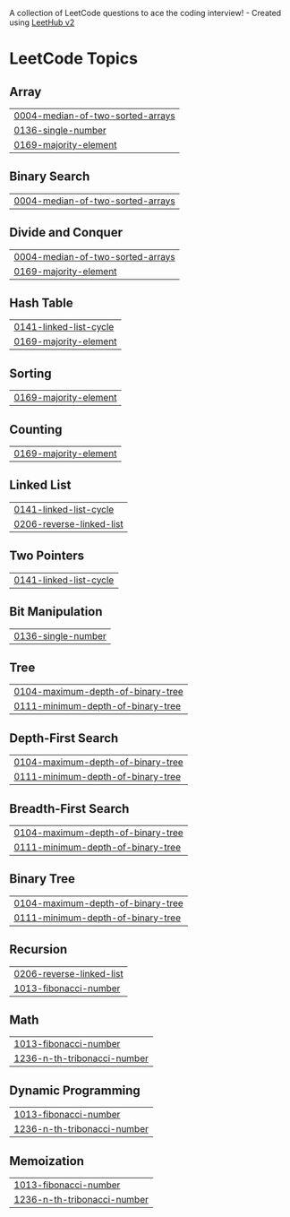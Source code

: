 A collection of LeetCode questions to ace the coding interview! - Created using [LeetHub v2](https://github.com/arunbhardwaj/LeetHub-2.0)
<!---LeetCode Topics Start-->
# LeetCode Topics
## Array
|  |
| ------- |
| [0004-median-of-two-sorted-arrays](https://github.com/notAryan10/Leetcode/tree/master/0004-median-of-two-sorted-arrays) |
| [0136-single-number](https://github.com/notAryan10/Leetcode/tree/master/0136-single-number) |
| [0169-majority-element](https://github.com/notAryan10/Leetcode/tree/master/0169-majority-element) |
## Binary Search
|  |
| ------- |
| [0004-median-of-two-sorted-arrays](https://github.com/notAryan10/Leetcode/tree/master/0004-median-of-two-sorted-arrays) |
## Divide and Conquer
|  |
| ------- |
| [0004-median-of-two-sorted-arrays](https://github.com/notAryan10/Leetcode/tree/master/0004-median-of-two-sorted-arrays) |
| [0169-majority-element](https://github.com/notAryan10/Leetcode/tree/master/0169-majority-element) |
## Hash Table
|  |
| ------- |
| [0141-linked-list-cycle](https://github.com/notAryan10/Leetcode/tree/master/0141-linked-list-cycle) |
| [0169-majority-element](https://github.com/notAryan10/Leetcode/tree/master/0169-majority-element) |
## Sorting
|  |
| ------- |
| [0169-majority-element](https://github.com/notAryan10/Leetcode/tree/master/0169-majority-element) |
## Counting
|  |
| ------- |
| [0169-majority-element](https://github.com/notAryan10/Leetcode/tree/master/0169-majority-element) |
## Linked List
|  |
| ------- |
| [0141-linked-list-cycle](https://github.com/notAryan10/Leetcode/tree/master/0141-linked-list-cycle) |
| [0206-reverse-linked-list](https://github.com/notAryan10/Leetcode/tree/master/0206-reverse-linked-list) |
## Two Pointers
|  |
| ------- |
| [0141-linked-list-cycle](https://github.com/notAryan10/Leetcode/tree/master/0141-linked-list-cycle) |
## Bit Manipulation
|  |
| ------- |
| [0136-single-number](https://github.com/notAryan10/Leetcode/tree/master/0136-single-number) |
## Tree
|  |
| ------- |
| [0104-maximum-depth-of-binary-tree](https://github.com/notAryan10/Leetcode/tree/master/0104-maximum-depth-of-binary-tree) |
| [0111-minimum-depth-of-binary-tree](https://github.com/notAryan10/Leetcode/tree/master/0111-minimum-depth-of-binary-tree) |
## Depth-First Search
|  |
| ------- |
| [0104-maximum-depth-of-binary-tree](https://github.com/notAryan10/Leetcode/tree/master/0104-maximum-depth-of-binary-tree) |
| [0111-minimum-depth-of-binary-tree](https://github.com/notAryan10/Leetcode/tree/master/0111-minimum-depth-of-binary-tree) |
## Breadth-First Search
|  |
| ------- |
| [0104-maximum-depth-of-binary-tree](https://github.com/notAryan10/Leetcode/tree/master/0104-maximum-depth-of-binary-tree) |
| [0111-minimum-depth-of-binary-tree](https://github.com/notAryan10/Leetcode/tree/master/0111-minimum-depth-of-binary-tree) |
## Binary Tree
|  |
| ------- |
| [0104-maximum-depth-of-binary-tree](https://github.com/notAryan10/Leetcode/tree/master/0104-maximum-depth-of-binary-tree) |
| [0111-minimum-depth-of-binary-tree](https://github.com/notAryan10/Leetcode/tree/master/0111-minimum-depth-of-binary-tree) |
## Recursion
|  |
| ------- |
| [0206-reverse-linked-list](https://github.com/notAryan10/Leetcode/tree/master/0206-reverse-linked-list) |
| [1013-fibonacci-number](https://github.com/notAryan10/Leetcode/tree/master/1013-fibonacci-number) |
## Math
|  |
| ------- |
| [1013-fibonacci-number](https://github.com/notAryan10/Leetcode/tree/master/1013-fibonacci-number) |
| [1236-n-th-tribonacci-number](https://github.com/notAryan10/Leetcode/tree/master/1236-n-th-tribonacci-number) |
## Dynamic Programming
|  |
| ------- |
| [1013-fibonacci-number](https://github.com/notAryan10/Leetcode/tree/master/1013-fibonacci-number) |
| [1236-n-th-tribonacci-number](https://github.com/notAryan10/Leetcode/tree/master/1236-n-th-tribonacci-number) |
## Memoization
|  |
| ------- |
| [1013-fibonacci-number](https://github.com/notAryan10/Leetcode/tree/master/1013-fibonacci-number) |
| [1236-n-th-tribonacci-number](https://github.com/notAryan10/Leetcode/tree/master/1236-n-th-tribonacci-number) |
<!---LeetCode Topics End-->